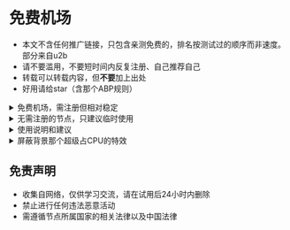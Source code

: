 # 免费机场

* 本文不含任何推广链接，只包含亲测免费的，排名按测试过的顺序而非速度。部分来自u2b
* 请不要滥用，不要短时间内反复注册、自己推荐自己
* 转载可以转载内容，但**不要**加上出处
* 好用请给star（含那个ABP规则）

<details>
    <summary>免费机场，需注册但相对稳定</summary>

```
免费EDU学术引擎 https://t.me/freenode8 之前免费节点20个左右，无付费节点，不限速，有香港和新加坡节点延迟低。只有ssr
不过它要求注册一个类似于“一淘”的APP，且这个APP要手机号和绑定微信；具体看登录后的公告。如果不介意可以用，否则定期(每天?)删号
现状未知，因为我没注册那个APP

ZCSSR https://github.com/ZCSSR/url 之前限速20Mbps且几乎可达上限，注册给50G；账号有效期一个月，过期后可以再注册。只有ssr
现状未知，因为在测其它家。免费节点应该是有的，只能用常用邮箱

你猜猜猜 https://new1.nicaicaicai.ml 签到很少，免费节点也很少，但有0倍率的，不限速。只有ssr
现在挂了

白嫖云 https://t.me/baipiaoCloud 注册给50G，只能用常用邮箱，签到不给流量；13个免费节点不限速但质量一般。可用ss
提示“免费用户如需使用本站服务，请前往商店购买套餐使用”，但其实是可以使用的
现状同第二条

草船借箭 https://www.ccjj.pro 注册送10G，签到300M，免费节点只有日本和美国两个，不限速。可用ss
现状同第二条

樱花穿隧服务平台 https://poi.aoaomoe.me/ 签到小于500M，每月重置到5G，免费节点10个左右，限速10Mbps且易达上限。只有v2

cnplus https://hi.ssrcf.top/ 流量和节点（香港和新加坡）非常多，还有中转功能，账户限速9Mbps但许多节点限速超过100%？只有v2
注册后会送一点余额，理论上可买累计时长两个月的套餐；但单次只能买3天的，且无法自动续期，每次都要手动操作。
```
</details>

<details>
    <summary>无需注册的节点，只建议临时使用</summary>

```
https://free2.gyteng.com/ ss，来源在该网页右上角

https://github.com/googlehosts/hosts/wiki/实验室 ss，这个比较稳定，不过需要稍微理解一下文章在说什么；速度不到1MBps

https://t.me/AC_FFree Trojan，FFor.ever提供
```
</details>

<details>
    <summary>使用说明和建议</summary>

```
* 倍率的意思：假如倍率是10，实际使用1G的流量，会消耗10G的流量余额。倍率0就是不消耗余额
* 限速：节点可以限速，账户也可以限速。即使机场不主动限速，速度也会受很多其它因素影响（木桶原理）
* 延迟和速度是两个概念。延迟低且速度快当然是最好的。但若延迟一般，速度仍可能很快，反之也一样成立
* 注册邮箱可用protonmail，是主打安全的邮箱。有的机场不支持但本文的都支持（除非注明）。可惜现在被封IP了，需要魔法
* tg是一个聊天软件，相对安全，但需要魔法才能访问。一般机场都会用tg群发布通知，遇到问题也可以进群找他们。注册需要手机号
* 连不上不要问我，这些网站都不是我开的；不会用也不要问我，网上的教程太多太多了
```
</details>

<details>
    <summary>屏蔽背景那个超级占CPU的特效</summary>

```
安装uBlock Origin或者ABP或者类似的扩展，添加这三条自定义规则：
||cdn.jsdelivr.net/npm/canvas-nest.js*$script
*/js/canvas-nest.min.js|$script
*/assets/js/particle.js|$script
```
</details>

## 免责声明

* 收集自网络，仅供学习交流，请在试用后24小时内删除
* 禁止进行任何违法恶意活动
* 需遵循节点所属国家的相关法律以及中国法律
